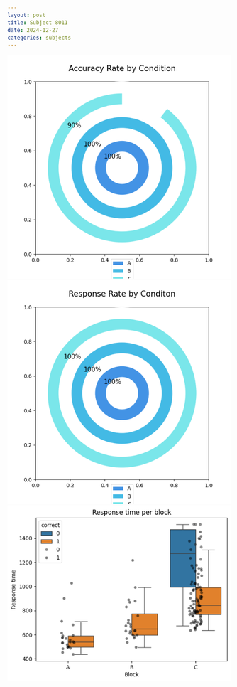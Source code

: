 ```yaml
---
layout: post
title: Subject 8011
date: 2024-12-27
categories: subjects
---
```


![](data/8011/run-16/8011_accuracy_rate.png)
![](data/8011/run-16/8011_response_rate.png)
![](data/8011/run-16/8011_rt.png)
